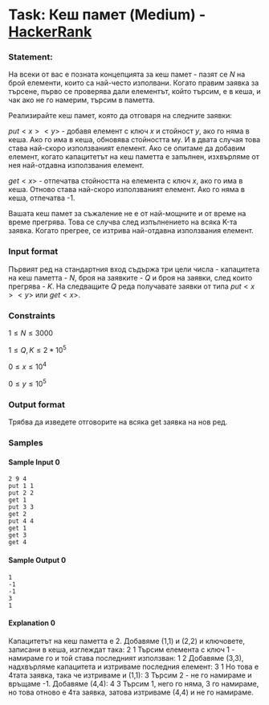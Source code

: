 # Task: Кеш памет (Medium) - [HackerRank](<https://www.hackerrank.com/contests/sda-hw-4-2023/challenges/cache-8>)


### Statement:

На всеки от вас е позната концепцията за кеш памет - пазят се $N$ на брой елементи, които са най-често изполвани. Когато правим заявка за търсене, първо се проверява дали елементът, който търсим, е в кеша, и чак ако не го намерим, търсим в паметта.

Реализирайте кеш памет, която да отговаря на следните заявки:

$put < x > < y >$ - добавя елемент с ключ $x$ и стойност $y$, ако го няма в кеша. Ако го има в кеша, обновява стойността му. И в двата случая това става най-скоро използваният елемент. Ако се опитаме да добавим елемент, когато капацитетът на кеш паметта е запълнен, изхвърляме от нея най-отдавна използвания елемент.

$get < x >$ - отпечатва стойността на елемента с ключ $x$, ако го има в кеша. Отново става най-скоро използваният елемент. Ако го няма в кеша, отпечатва -1.

Вашата кеш памет за съжаление не е от най-мощните и от време на време прегрява. Това се случва след изпълнението на всяка K-та заявка. Когато прегрее, се изтрива най-отдавна използвания елемент. 


### Input format

Първият ред на стандартния вход съдържа три цели числа - капацитета на кеш паметта - $N$, броя на заявките - $Q$ и броя на заявки, след които прегрява - $K$. На следващите $Q$ реда получавате заявки от типа $put<x><y>$ или $get<x>$.


### Constraints

$1 \le N \le 3000$

$1 \le Q,K \le 2*10^5$

$0\le x \le 10^4$

$0\le y\le 10^5$

### Output format

Трябва да изведете отговорите на всяка get заявка на нов ред. 


### Samples


#### Sample Input 0
```
2 9 4
put 1 1
put 2 2 
get 1
put 3 3 
get 2
put 4 4 
get 1
get 3
get 4
```

#### Sample Output 0
```
1
-1
-1
3
1
```

#### Explanation 0
Капацитетът на кеш паметта е 2. Добавяме (1,1) и (2,2) и ключовете, записани в кеша, изглеждат така:
2 1
Търсим елемента с ключ 1 - намираме го и той става последният използван:
1 2
Добавяме (3,3), надхвърляме капацитета и изтриваме последния елемент:
3 1
Но това е 4тата заявка, така че изтриваме и (1,1):
3
Търсим 2 - не го намираме и връщаме -1. Добавяме (4,4):
4 3
Търсим 1, него го няма, 3 го намираме, но това отново е 4та заявка, затова изтриваме (4,4) и не го намираме.
